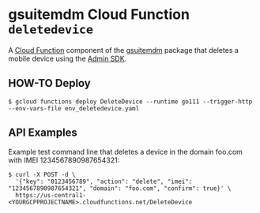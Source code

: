 # gsuitemdm Cloud Function `deletedevice` #

A [Cloud Function](https://cloud.google.com/functions/) component of the [gsuitemdm](https://github.com/rickt/gsuitemdm) package that deletes a mobile device using the [Admin SDK](https://developers.google.com/admin-sdk).

## HOW-TO Deploy ##
`$ gcloud functions deploy DeleteDevice --runtime go111 --trigger-http --env-vars-file env_deletedevice.yaml`

## API Examples ##
Example test command line that deletes a device in the domain foo.com with IMEI 1234567890987654321:

```
$ curl -X POST -d \
  '{"key": "0123456789", "action": "delete", "imei": "1234567890987654321", "domain": "foo.com", "confirm": true}' \
  https://us-central1-<YOURGCPPROJECTNAME>.cloudfunctions.net/DeleteDevice
```
